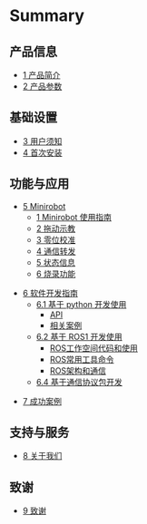 
# Summary

## 产品信息

  - [1 产品简介](2-ProductInformation/1-ProductIntroduction/1-ProductIntroduction.md)
  - [2 产品参数](2-ProductInformation/2-ProductParameters/ProductParameters.md)

## 基础设置

  - [3 用户须知](3-BasicSettings/3-UserInstructions/UserInstructions.md)
  - [4 首次安装](3-BasicSettings/4-FirstTimeInstallation/FirstTimeInstallation.md)

## 功能与应用

  - [5 Minirobot](4-FunctionsAndApplications/5-BasicFunctions/5.1-Minirobot/README.md)
    - [1 Minirobot 使用指南](4-FunctionsAndApplications/5-BasicFunctions/5.1-Minirobot/5.1.1-MinirobotGuide.md)
    - [2 拖动示教](4-FunctionsAndApplications/5-BasicFunctions/5.1-Minirobot/5.1.2-maincontrol.md)
    - [3 零位校准](4-FunctionsAndApplications/5-BasicFunctions/5.1-Minirobot/5.1.3-calibrate.md)
    - [4 通信转发](4-FunctionsAndApplications/5-BasicFunctions/5.1-Minirobot/5.1.4-transponder.md)
    - [5 状态信息](4-FunctionsAndApplications/5-BasicFunctions/5.1-Minirobot/5.1.5-information.md)
    - [6 烧录功能](4-FunctionsAndApplications/5-BasicFunctions/5.1-Minirobot/5.1.6-flash.md)

  <!-- - [5.2 软件使用说明](features-applications/software-instructions.md)  -->
  <!-- - [5.3 固件功能说明](features-applications/firmware-features.md) -->

  - [6 软件开发指南](4-FunctionsAndApplications/6-SDKDevelopment/README.md)
    - [6.1 基于 python 开发使用](4-FunctionsAndApplications/6-SDKDevelopment/5.1-BasedOnPythonDevelopmentAndUse/1_download.md)
      - [API](4-FunctionsAndApplications/6-SDKDevelopment/5.1-BasedOnPythonDevelopmentAndUse/2_API.md)
      - [相关案例](4-FunctionsAndApplications/6-SDKDevelopment/5.1-BasedOnPythonDevelopmentAndUse/6_example.md)
    - [6.2 基于 ROS1 开发使用](4-FunctionsAndApplications/6-SDKDevelopment/5.2-DevelopmentAndUseBasedOnROS1/1_download.md)
      - [ROS工作空间代码和使用](4-FunctionsAndApplications/6-SDKDevelopment/5.2-DevelopmentAndUseBasedOnROS1/2_workcode.md)
      - [ROS常用工具命令](4-FunctionsAndApplications/6-SDKDevelopment/5.2-DevelopmentAndUseBasedOnROS1/3_ROScode.md)
      - [ROS架构和通信](4-FunctionsAndApplications/6-SDKDevelopment/5.2-DevelopmentAndUseBasedOnROS1/4_communication.md)
    - [6.4 基于通信协议包开发](4-FunctionsAndApplications/6-SDKDevelopment/5.4-DevelopmentBasedOnCommunicationProtocolPackage/5.4.1-CommunicationDoc.md)

  <!-- - [6.2 基于 ROS1 开发使用]() -->
  <!-- - [6.3 基于 ROS2 开发使用]() -->

  - [7 成功案例](4-FunctionsAndApplications/7-SuccessfulCases/7-SuccessfulCases.md)

    <!-- - [8. 配套资源](features-applications/supporting-resources.md) -->
      <!-- - [8.1 产品资料](features-applications/product-info.md) -->
      <!-- - [8.2 产品图纸](features-applications/product-drawings.md) -->
      <!-- - [8.3 软件资料及源码](features-applications/software-sources.md) -->
      <!-- - [8.4 系统资料](features-applications/system-info.md) -->
      <!-- - [8.5 宣传资料](features-applications/promotional-materials.md) -->

## 支持与服务

  - [8 关于我们](5-SupportAndService/5-SupportAndService.md)

## 致谢

  - [9 致谢](6-Acknowledgments/6-Acknowledgments.md)
